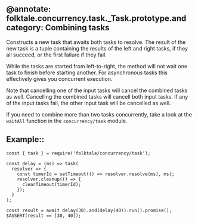 @annotate: folktale.concurrency.task._Task.prototype.and
category: Combining tasks
---

Constructs a new task that awaits both tasks to resolve. The result of the new task is a tuple containing the results of the left and right tasks, if they all succeed, or the first failure if they fail.

While the tasks are started from left-to-right, the method will not wait one task to finish before starting another. For asynchronous tasks this effectively gives you concurrent execution.

Note that cancelling one of the input tasks will cancel the combined tasks as well. Cancelling the combined tasks will cancell both input tasks. If any of the input tasks fail, the other input task will be cancelled as well.

If you need to combine more than two tasks concurrently, take a look at the `waitAll` function in the `concurrency/task` module.


## Example::

    const { task } = require('folktale/concurrency/task');
    
    const delay = (ms) => task(
      resolver => {
        const timerId = setTimeout(() => resolver.resolve(ms), ms);
        resolver.cleanup(() => {
          clearTimeout(timerId);
        });
      }
    );
    
    const result = await delay(30).and(delay(40)).run().promise();
    $ASSERT(result == [30, 40]);
